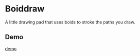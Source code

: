 # Boiddraw

A little drawing pad that uses boids to stroke the paths you draw.

## Demo

[demo](https://miniatureape.github.io/boiddraw/)
